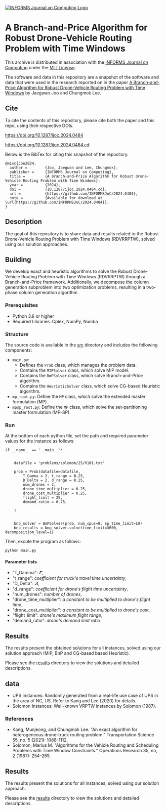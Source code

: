[![INFORMS Journal on Computing Logo](https://INFORMSJoC.github.io/logos/INFORMS_Journal_on_Computing_Header.jpg)](https://pubsonline.informs.org/journal/ijoc)

# A Branch-and-Price Algorithm for Robust Drone-Vehicle Routing Problem with Time Windows

This archive is distributed in association with the [INFORMS Journal on
Computing](https://pubsonline.informs.org/journal/ijoc) under the [MIT License](LICENSE).

The software and data in this repository are a snapshot of the software and data that were used in the research reported on in the paper [A Branch-and-Price Algorithm for Robust Drone-Vehicle Routing Problem with Time Windows](https://doi.org/10.1287/ijoc.2023.0484) by Jaegwan Joo and Chungmok Lee.

## Cite

To cite the contents of this repository, please cite both the paper and this repo, using their respective DOIs.

https://doi.org/10.1287/ijoc.2024.0484

https://doi.org/10.1287/ijoc.2024.0484.cd

Below is the BibTex for citing this snapshot of the repository.

```
@misc{Joo2024,
  author =        {Joo, Jaegwan and Lee, Chungmok},
  publisher =     {INFORMS Journal on Computing},
  title =         {A Branch-and-Price Algorithm for Robust Drone-Vehicle Routing Problem with Time Windows},
  year =          {2024},
  doi =           {10.1287/ijoc.2024.0484.cd},
  url =           {https://github.com/INFORMSJoC/2024.0484},
  note =          {Available for download at \url{https://github.com/INFORMSJoC/2024.0484}},
}
```

## Description

The goal of this repository is to share data and results related to the Robust Drone-Vehicle Routing Problem with Time Windows (RDVRRPTW), solved using our solution approaches.

## Building

We develop exact and heuristic algorithms to solve the Robust Drone-Vehicle Routing Problem with Time Windows (RDVRRPTW) through a Branch-and-Price framework. Additionally, we decompose the column generation subproblem into two optimization problems, resulting in a two-phase column generation algorithm.

### Prerequisites

- Python 3.8 or higher
- Required Libraries: Cplex, NumPy, Numba

### Structure

The source code is available in the [src](src) directory and includes the following components:

- `main.py`: 
  - Defines the `Prob` class, which manages the problem data.
  - Contains the `MIPSolver` class, which solve MIP model.
  - Contains the `BnPSolver` class, which solve Branch-and-Price algorithm.
  - Contains the `HeuristicSolver` class, which solve CG-based Heuristic algorithm.
- `mp_root.py`: Define the `MP` class, which solve the extended master formulation (MP).
- `mpsp_root.py`: Define the `MP` class, which solve the set-partitioning master formulation (MP-SP).

### Run

At the bottom of each python file, set the path and required parameter values for the instance as follows:
```
if __name__ == '__main__':


    datafile = 'problems/solomon/25/R101.txt'

    prob = Prob(datafile=datafile,
        T_Gamma = 2, t_range = 0.25,
        D_Delta = 2, d_range = 0.25,
        num_drones = 2,
        drone_time_multiplier = 0.25,
        drone_cost_multiplier = 0.25,
        flight_limit = 25,
        demand_ratio = 0.75,

    )


    bnp_solver = BnPSolver(prob, num_cpus=8, sp_time_limit=10)
    bnp_results = bnp_solver.solve(time_limit=3600, decomposition_level=1)

```

Then, excute the program as follows:

```bash
python main.py
```

#### Parameter lists

- "T_Gamma": *𝚪*, 
- "t_range": *coefficient for truck's travel time uncertainty*, 
- "D_Delta": *𝛥*, 
- "d_range": *coefficient for drone's flight time uncertainty*, 
- "num_drones": *number of drones*, 
- "drone_time_multiplier": *a constant to be multiplied to drone's flight time*, 
- "drone_cost_multiplier": *a constant to be multiplied to drone's cost*, 
- "flight_limit": *drone's maximum flight range*, 
- "demand_ratio": *drone's demand limit ratio*

## Results

The results present the obtained solutions for all instances, solved using our solution approach (MIP, BnP and CG-based based Heuristic).

Please see the [results](results) directory to view the solutions and detailed descriptions.

## data

- UPS Instances: Randomly generated from a real-life use case of UPS in the area of NC, US. Refer to Kang and Lee (2020) for details.
- Solomon Instances: Well-known VRPTW instances by Solomon (1987).

### References

- Kang, Munjeong, and Chungmok Lee. "An exact algorithm for heterogeneous drone-truck routing problem." Transportation Science 55, no. 5 (2021): 1088-1112.
- Solomon,  Marius M. "Algorithms for the Vehicle Routing and Scheduling Problems with Time Window Constraints." Operations Research 35, no, 2 (1987): 254–265.

## Results

The results present the solutions for all instances, solved using our solution approach.

Please see the [results](results) directory to view the solutions and detailed descriptions.
